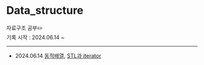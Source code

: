 # Data_structure
자료구조 공부✏️
<br>
기록 시작 : 2024.06.14 ~

---
- 2024.06.14 [동적배열](https://github.com/BaeYunjae/Data_structure/blob/main/DynamicArray_%EB%8F%99%EC%A0%81%EB%B0%B0%EC%97%B4.md), [STL과 iterator](https://github.com/BaeYunjae/Data_structure/blob/main/STL_and_iterator.md)


